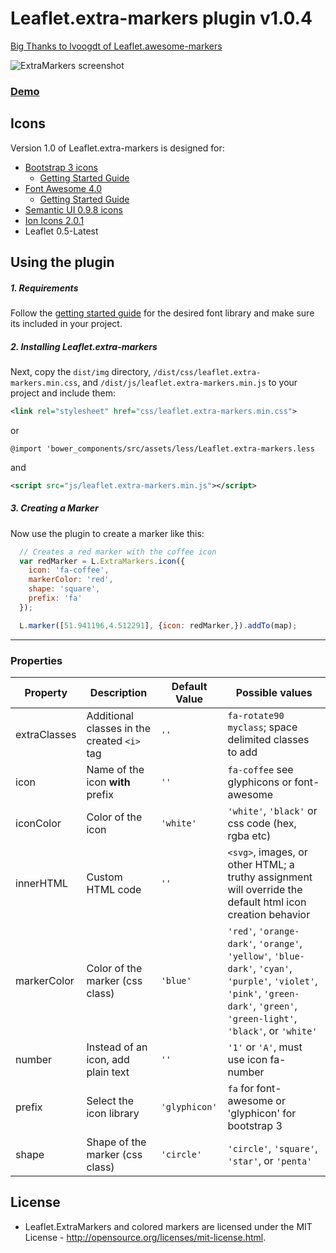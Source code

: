 # Leaflet.extra-markers plugin v1.0.4
<a href="https://github.com/lvoogdt/Leaflet.awesome-markers">Big Thanks to lvoogdt of Leaflet.awesome-markers</a>

![ExtraMarkers screenshot](https://raw.github.com/coryasilva/Leaflet.ExtraMarkers/master/screenshot.png "Screenshot of ExtraMarkers")
### <a href="http://coryasilva.github.io/Leaflet.ExtraMarkers/" target="_blank">Demo</a> 

## Icons
Version 1.0 of Leaflet.extra-markers is designed for:
- [Bootstrap 3 icons](http://twitter.github.com/bootstrap/)
  -  [Getting Started Guide](http://getbootstrap.com/getting-started/)
- [Font Awesome 4.0](http://fortawesome.github.com/Font-Awesome/)
  - [Getting Started Guide](http://fortawesome.github.io/Font-Awesome/get-started/)
- [Semantic UI 0.9.8 icons](http://semantic-ui.com/)
- [Ion Icons 2.0.1](http://ionicons.com/)
- Leaflet 0.5-Latest

## Using the plugin

##### 1. Requirements #####

Follow the [getting started guide](#icons) for the desired font library and make sure its included in your project.

##### 2. Installing Leaflet.extra-markers #####

Next, copy the `dist/img` directory, `/dist/css/leaflet.extra-markers.min.css`, and `/dist/js/leaflet.extra-markers.min.js` to your project and include them:

````xml
<link rel="stylesheet" href="css/leaflet.extra-markers.min.css">
````
or
````less
@import 'bower_components/src/assets/less/Leaflet.extra-markers.less
````
and
````xml
<script src="js/leaflet.extra-markers.min.js"></script>
````

##### 3. Creating a Marker #####

Now use the plugin to create a marker like this:
````js
  // Creates a red marker with the coffee icon
  var redMarker = L.ExtraMarkers.icon({
    icon: 'fa-coffee',
    markerColor: 'red',
    shape: 'square',
    prefix: 'fa'
  });

  L.marker([51.941196,4.512291], {icon: redMarker,}).addTo(map);
````
---

### Properties

| Property        | Description                                 | Default Value | Possible  values                                     |
| --------------- | ------------------------------------------- | ------------- | ---------------------------------------------------- |
| extraClasses    | Additional classes in the created `<i>` tag | `''`          | `fa-rotate90 myclass`; space delimited classes to add |
| icon            | Name of the icon **with** prefix            | `''`          | `fa-coffee` see glyphicons or font-awesome  |
| iconColor       | Color of the icon                           | `'white'`     | `'white'`, `'black'` or css code (hex, rgba etc) |
| innerHTML       | Custom HTML code                            | `''`          | `<svg>`, images, or other HTML; a truthy assignment will override the default html icon creation behavior |
| markerColor     | Color of the marker (css class)             | `'blue'`      | `'red'`, `'orange-dark'`, `'orange'`, `'yellow'`, `'blue-dark'`, `'cyan'`, `'purple'`, `'violet'`, `'pink'`, `'green-dark'`, `'green'`, `'green-light'`, `'black'`, or `'white'` |
| number          | Instead of an icon, add plain text          | `''`          | `'1'` or `'A'`, must use icon fa-number |
| prefix          | Select the icon library                     | `'glyphicon'` | `fa` for font-awesome or 'glyphicon' for bootstrap 3 |
| shape           | Shape of the marker (css class)             | `'circle'`    | `'circle'`, `'square'`, `'star'`, or `'penta'` |

## License
- Leaflet.ExtraMarkers and colored markers are licensed under the MIT License - http://opensource.org/licenses/mit-license.html.
